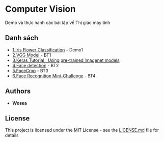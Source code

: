 # Computer Vision

Demo và thực hành các bài tập về Thị giác máy tính
 
## Danh sách

* [1.Iris Flower Classification](https://github.com/WoSea/CS2309.CH1302/tree/master/1.Iris%20Flower%20Classification) - Demo1
* [2.VGG Model](https://github.com/WoSea/CS2309.CH1302/tree/master/2.VGG%20Model)   - BT1
* [3.Keras Tutorial : Using pre-trained Imagenet models](https://github.com/WoSea/CS2309.CH1302/tree/master/3.Deep%20learning%204%20Beginners)  
* [4.Face detection](https://github.com/WoSea/CS2309.CH1302/tree/master/4.Face%20detection)   - BT2
* [5.FaceCrop](https://github.com/WoSea/CS2309.CH1302/tree/master/5.FaceCrop)   - BT3
* [6.Face Recognition Mini-Challenge](https://github.com/WoSea/CS2309.CH1302/tree/master/5.FaceCrop)   - BT4
 
## Authors

* **Wosea**  
## License

This project is licensed under the MIT License - see the [LICENSE.md](https://github.com/WoSea/CS2309.CH1302/blob/master/LICENSE) file for details
 
